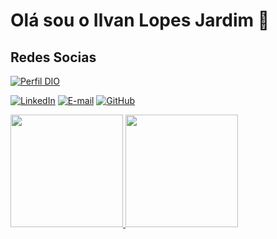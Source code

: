 # Olá sou o Ilvan Lopes Jardim 👋


## Redes Socias

[![Perfil DIO](https://img.shields.io/badge/-Meu%20Perfil%20na%20DIO-0077B5?style=for-the-badge&logo=gitbook&logoColor=white)](https://web.dio.me/users/ilvanlopesjardim110)

[![LinkedIn](https://img.shields.io/badge/LinkedIn-0077B5?style=for-the-badge&logo=linkedin&logoColor=white)](https://www.linkedin.com/in/ilvan-lopes-jardim)
[![E-mail](https://img.shields.io/badge/-Email-000?style=for-the-badge&logo=microsoft-outlook&logoColor=007BFF)](mailto:ilvanlopesjardim110@gmail.com)
[![GitHub](https://img.shields.io/badge/GitHub-100000?style=for-the-badge&logo=github&logoColor=white)](https://github.com/Ilvan-J)

 <div>
  <a href="https://github.com/Ilvan-J">
  <img height="180em" src="https://github-readme-stats.vercel.app/api?username=Ilvan-J&show_icons=true&theme=dark&include_all_commits=true&count_private=true"/>
  <img height="180em" src="https://github-readme-stats.vercel.app/api/top-langs/?username=Ilvan-J&layout=compact&langs_count=7&theme=dark"/>
</div>